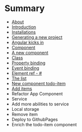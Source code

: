 # Summary

* [About](README.md)
* [Introduction](introduction.md)
* [Installations](installations.md)
* [Generating a new project](generating_a_new_project.md)
* [Angular kicks in](angular_kicks_in.md)
* [Component](component.md)
* [A new component](a_new_component.md)
* [Class](class.md)
* [Property binding](property_binding.md)
* [Event binding](event_binding.md)
* [Element ref - #](element_ref_-.md)
* [The list](the_list.md)
* [New component todo-item](new_component_todo-item.md)
* [Add items](add_items.md)
* Refactor App Component
* Service
* Add more abilities to service
* Local storage
* Remove item
* Deploy to GithubPages
* Enrich the todo-item component

